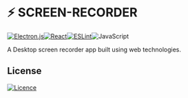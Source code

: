 # ⚡ SCREEN-RECORDER
[![Electron.js](https://img.shields.io/badge/Electron-191970?style=for-the-badge&logo=Electron&logoColor=white)](https://www.electronjs.org/)[![React](https://img.shields.io/badge/react-%2320232a.svg?style=for-the-badge&logo=react&logoColor=%2361DAFB)](https://reactjs.org/)[![ESLint](https://img.shields.io/badge/ESLint-4B3263?style=for-the-badge&logo=eslint&logoColor=white)](https://eslint.org/)![JavaScript](https://img.shields.io/badge/javascript-%23323330.svg?style=for-the-badge&logo=javascript&logoColor=%23F7DF1E)

A Desktop screen recorder app built using web technologies.

## License
[![Licence](https://img.shields.io/github/license/michalszc/BrainfuckIDE?style=for-the-badge)](./LICENSE)
